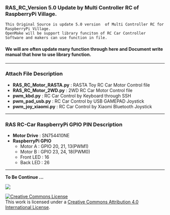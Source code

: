 ### RAS_RC_Version 5.0 Update by Multi Controller RC of RaspberryPi Village.

```
This Original Source is update 5.0 version  of Multi Controller RC for RaspberryPi Village.
OpenMake will be support library funciton of RC Car Controller Software and makers can use function in file.
```
#### We will are often update many function through here and Document write manual that how to use library function.

***

### Attach File Description

* **RAS_RC_Motor_RASTA.py** : RASTA Toy RC Car Motor Control file
* **RAS_RC_Motor_2WD.py** : 2WD RC Car Motor Control file
* **pwm_kbd.py** : RC Car Control by Keyboard through SSH
* **pwm_pad_usb.py** : RC Car Control by USB GAMEPAD Joystick
* **pwm_joy_xiaomi.py** : RC Car Control by Xiaomi Bluetooth Joystick

***

### RAS RC-Car RaspberryPi GPIO PIN Description

* **Motor Drive** : SN754410NE 
* **RaspberryPi GPIO**
   
   - Motor A : GPIO 20, 21, 13(PWM1)
   - Motor B : GPIO 23, 24, 18(PWM0)
   - Front LED : 16
   - Back LED : 26

***
   
**To Be Continue ...**

![](https://github.com/rasplay/RAS_RC_CAR/blob/master/img/RASTA_RC_remodel2.jpg)

<a rel="license" href="http://creativecommons.org/licenses/by/4.0/"><img alt="Creative Commons License" style="border-width:0" src="https://i.creativecommons.org/l/by/4.0/88x31.png" /></a><br />This work is licensed under a <a rel="license" href="http://creativecommons.org/licenses/by/4.0/">Creative Commons Attribution 4.0 International License</a>.
